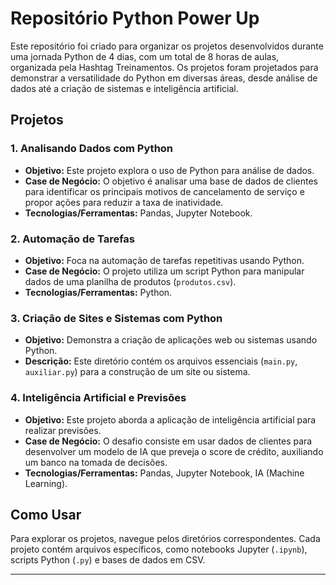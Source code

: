 # Repositório Python Power Up

Este repositório foi criado para organizar os projetos desenvolvidos durante uma jornada Python de 4 dias, com um total de 8 horas de aulas, organizada pela Hashtag Treinamentos. Os projetos foram projetados para demonstrar a versatilidade do Python em diversas áreas, desde análise de dados até a criação de sistemas e inteligência artificial.

## Projetos

### 1. Analisando Dados com Python

* **Objetivo:** Este projeto explora o uso de Python para análise de dados.
* **Case de Negócio:** O objetivo é analisar uma base de dados de clientes para identificar os principais motivos de cancelamento de serviço e propor ações para reduzir a taxa de inatividade.
* **Tecnologias/Ferramentas:** Pandas, Jupyter Notebook.

### 2. Automação de Tarefas

* **Objetivo:** Foca na automação de tarefas repetitivas usando Python.
* **Case de Negócio:** O projeto utiliza um script Python para manipular dados de uma planilha de produtos (`produtos.csv`).
* **Tecnologias/Ferramentas:** Python.

### 3. Criação de Sites e Sistemas com Python

* **Objetivo:** Demonstra a criação de aplicações web ou sistemas usando Python.
* **Descrição:** Este diretório contém os arquivos essenciais (`main.py`, `auxiliar.py`) para a construção de um site ou sistema.

### 4. Inteligência Artificial e Previsões

* **Objetivo:** Este projeto aborda a aplicação de inteligência artificial para realizar previsões.
* **Case de Negócio:** O desafio consiste em usar dados de clientes para desenvolver um modelo de IA que preveja o score de crédito, auxiliando um banco na tomada de decisões.
* **Tecnologias/Ferramentas:** Pandas, Jupyter Notebook, IA (Machine Learning).

## Como Usar

Para explorar os projetos, navegue pelos diretórios correspondentes. Cada projeto contém arquivos específicos, como notebooks Jupyter (`.ipynb`), scripts Python (`.py`) e bases de dados em CSV.

---
